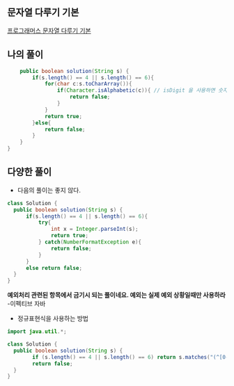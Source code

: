 ## 문자열 다루기 기본
[프로그래머스 문자열 다루기 기본](https://school.programmers.co.kr/learn/courses/30/lessons/12918)  

## 나의 풀이
~~~java  class Solution {
    public boolean solution(String s) {
        if(s.length() == 4 || s.length() == 6){
            for(char c:s.toCharArray()){
                if(Character.isAlphabetic(c)){ // isDigit 을 사용하면 숫자인지 확인 가능
                    return false;
                }
            }
            return true;
        }else{
            return false;
        }
    }
}
~~~


## 다양한 풀이
- 다음의 풀이는 좋지 않다.  
~~~java
class Solution {
  public boolean solution(String s) {
      if(s.length() == 4 || s.length() == 6){
          try{
              int x = Integer.parseInt(s);
              return true;
          } catch(NumberFormatException e){
              return false;
          }
      }
      else return false;
  }
}
~~~
**예외처리 관련된 항목에서 금기시 되는 풀이네요. 예외는 실제 예외 상황일때만 사용하라** -이펙티브 자바  


- 정규표현식을 사용하는 방법  
~~~java
import java.util.*;

class Solution {
  public boolean solution(String s) {
        if (s.length() == 4 || s.length() == 6) return s.matches("(^[0-9]*$)");
        return false;
  }
}
~~~